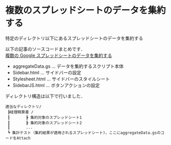 # 複数のスプレッドシートのデータを集約する
特定のディレクトリ以下にあるスプレッドシートのデータを集約する

以下の記事のソースコードまとめです．  
[複数の Google スプレッドシートのデータを集約する](http://qiita.com/kz_takatsu/items/a89e89a4c5e82414ae3f)

* aggregateData.gs ... データを集約するスクリプト本体
* Sidebar.html     ... サイドバーの設定
* Stylesheet.html  ... サイドバーのスタイルシート
* SidebarJS.html   ... ボタンアクションの設定

ディレクトリ構造は以下で行いました．  

```
適当なディレクトリ/  
 ┣経理精算書 /  
 ┃       ┣ 集約対象のスプレッドシート1  
 ┃       ┣ 集約対象のスプレッドシート2  
 ┃       ...  
 ┗ 集計テスト（集約結果が適用されるスプレッドシート)，ここにaggregateData.gsのコードをAttach  
```



